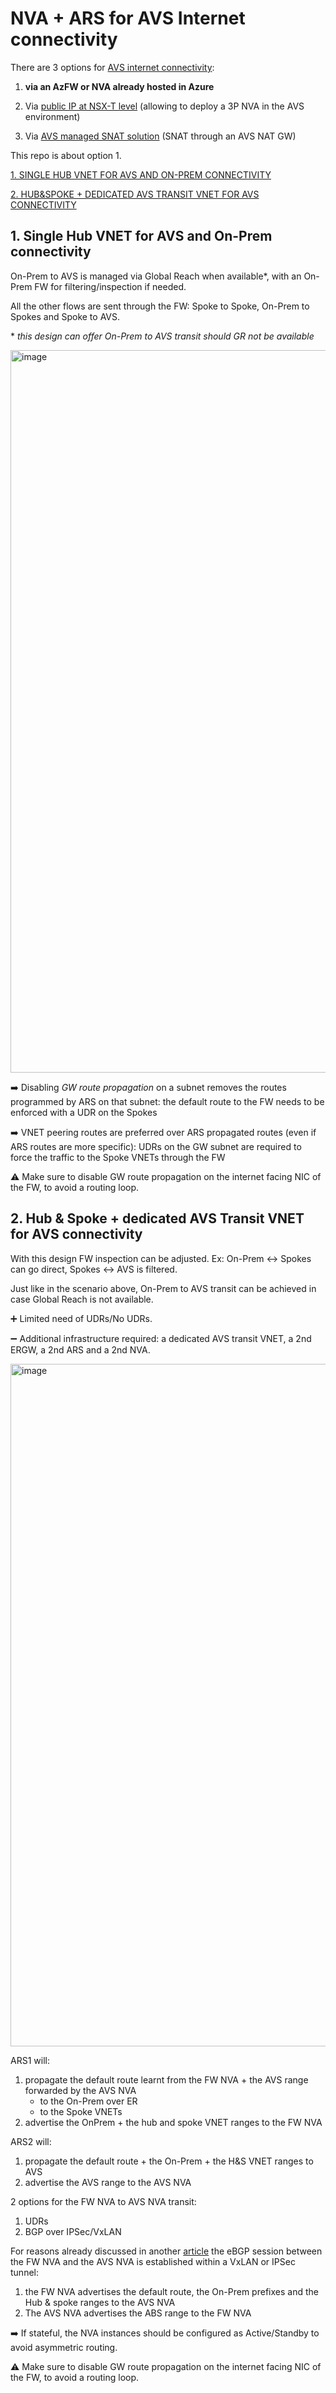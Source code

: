 # NVA + ARS for AVS Internet connectivity

There are 3 options for [AVS internet connectivity](https://learn.microsoft.com/en-us/azure/azure-vmware/concepts-design-public-internet-access):

1. **via an AzFW or NVA already hosted in Azure**

2. Via [public IP at NSX-T level](https://learn.microsoft.com/en-us/azure/azure-vmware/enable-public-ip-nsx-edge) (allowing to deploy a 3P NVA in the AVS environment)

3. Via [AVS managed SNAT solution](https://learn.microsoft.com/en-us/azure/azure-vmware/enable-managed-snat-for-workloads) (SNAT through an AVS NAT GW) 

This repo is about option 1.

[1. SINGLE HUB VNET FOR AVS AND ON-PREM CONNECTIVITY](https://github.com/cynthiatreger/nva-ars-avs-internet#1-single-hub-vnet-for-avs-and-on-prem-connectivity)

[2. HUB&SPOKE + DEDICATED AVS TRANSIT VNET FOR AVS CONNECTIVITY](https://github.com/cynthiatreger/nva-ars-avs-internet#2-hub--spoke--dedicated-avs-transit-vnet-for-avs-connectivity)
##

## 1. Single Hub VNET for AVS and On-Prem connectivity

On-Prem to AVS is managed via Global Reach when available*, with an On-Prem FW for filtering/inspection if needed.

All the other flows are sent through the FW: Spoke to Spoke, On-Prem to Spokes and Spoke to AVS. 

\* *this design can offer On-Prem to AVS transit should GR not be available*

<img width="1156" alt="image" src="https://user-images.githubusercontent.com/110976272/222504152-7c9e27c0-bd4b-4488-a46c-ef21af09f46e.png">

:arrow_right: Disabling *GW route propagation* on a subnet removes the routes programmed by ARS on that subnet: the default route to the FW needs to be enforced with a UDR on the Spokes

:arrow_right: VNET peering routes are preferred over ARS propagated routes (even if ARS routes are more specific): UDRs on the GW subnet are required to force the traffic to the Spoke VNETs through the FW

:warning: Make sure to disable GW route propagation on the internet facing NIC of the FW, to avoid a routing loop.

## 2. Hub & Spoke + dedicated AVS Transit VNET for AVS connectivity

With this design FW inspection can be adjusted. Ex: On-Prem <-> Spokes can go direct, Spokes <-> AVS is filtered.

Just like in the scenario above, On-Prem to AVS transit can be achieved in case Global Reach is not available.

:heavy_plus_sign: Limited need of UDRs/No UDRs.

:heavy_minus_sign: Additional infrastructure required: a dedicated AVS transit VNET, a 2nd ERGW, a 2nd ARS and a 2nd NVA.

<img width="1092" alt="image" src="https://user-images.githubusercontent.com/110976272/222674995-f9d636b9-693f-477c-b551-dd5db8af3ffb.png">

ARS1 will:
1. propagate the default route learnt from the FW NVA + the AVS range forwarded by the AVS NVA
    - to the On-Prem over ER
    - to the Spoke VNETs
2. advertise the OnPrem + the hub and spoke VNET ranges to the FW NVA

ARS2 will:
1. propagate the default route + the On-Prem + the H&S VNET ranges to AVS
2. advertise the AVS range to the AVS NVA

2 options for the FW NVA to AVS NVA transit:
1. UDRs
2. BGP over IPSec/VxLAN

For reasons already discussed in another [article](https://github.com/cynthiatreger/az-routing-guide-ep5-nva-routing-2-0#532-chained-nvas-ars-and-vxlan) the eBGP session between the FW NVA and the AVS NVA is established within a VxLAN or IPSec tunnel:
1. the FW NVA advertises the default route, the On-Prem prefixes and the Hub & spoke ranges to the AVS NVA
2. The AVS NVA advertises the ABS range to the FW NVA

:arrow_right: If stateful, the NVA instances should be configured as Active/Standby to avoid asymmetric routing. 

:warning: Make sure to disable GW route propagation on the internet facing NIC of the FW, to avoid a routing loop.
